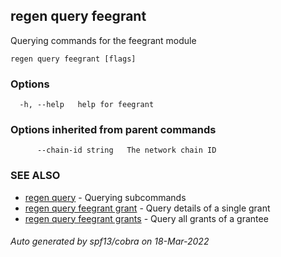## regen query feegrant

Querying commands for the feegrant module

```
regen query feegrant [flags]
```

### Options

```
  -h, --help   help for feegrant
```

### Options inherited from parent commands

```
      --chain-id string   The network chain ID
```

### SEE ALSO

* [regen query](regen_query.md)	 - Querying subcommands
* [regen query feegrant grant](regen_query_feegrant_grant.md)	 - Query details of a single grant
* [regen query feegrant grants](regen_query_feegrant_grants.md)	 - Query all grants of a grantee

###### Auto generated by spf13/cobra on 18-Mar-2022
